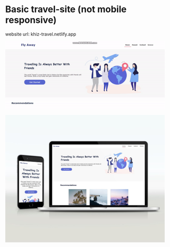 # Basic travel-site (not mobile responsive)

website url: khiz-travel.netlify.app

![Website example](/travel-site.gif)

![Website example](/travel-site.jpg)

